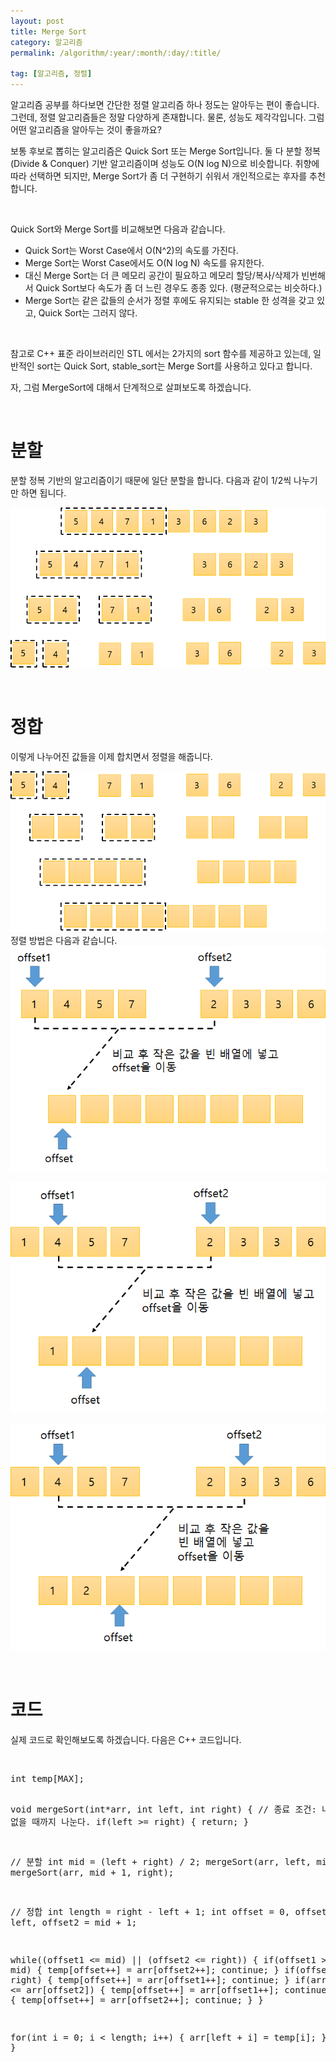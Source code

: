 ```yaml
---
layout: post
title: Merge Sort
category: 알고리즘
permalink: /algorithm/:year/:month/:day/:title/

tag: [알고리즘, 정렬]
---
```


알고리즘 공부를 하다보면 간단한 정렬 알고리즘 하나 정도는 알아두는 편이 좋습니다.
그런데, 정렬 알고리즘들은 정말 다양하게 존재합니다. 물론, 성능도 제각각입니다.
그럼 어떤 알고리즘을 알아두는 것이 좋을까요?

보통 후보로 뽑히는 알고리즘은 Quick Sort 또는 Merge Sort입니다.
둘 다 분할 정복(Divide &amp; Conquer) 기반 알고리즘이며 성능도 O(N log N)으로 비슷합니다.
취향에 따라 선택하면 되지만, Merge Sort가 좀 더 구현하기 쉬워서 개인적으로는 후자를 추천합니다.

<br>

Quick Sort와 Merge Sort를 비교해보면 다음과 같습니다.
<ul>
 	<li>Quick Sort는 Worst Case에서 O(N^2)의 속도를 가진다.</li>
 	<li>Merge Sort는 Worst Case에서도 O(N log N) 속도를 유지한다.</li>
 	<li>대신 Merge Sort는 더 큰 메모리 공간이 필요하고 메모리 할당/복사/삭제가 빈번해서 Quick Sort보다 속도가 좀 더 느린 경우도 종종 있다. (평균적으로는 비슷하다.)</li>
 	<li>Merge Sort는 같은 값들의 순서가 정렬 후에도 유지되는 stable 한 성격을 갖고 있고, Quick Sort는 그러지 않다.</li>
</ul>

<br>

참고로 C++ 표준 라이브러리인 STL 에서는 2가지의 sort 함수를 제공하고 있는데,
일반적인 sort는 Quick Sort, stable_sort는 Merge Sort를 사용하고 있다고 합니다.

자, 그럼 MergeSort에 대해서 단계적으로 살펴보도록 하겠습니다.

<br>

# 분할

분할 정복 기반의 알고리즘이기 때문에 일단 분할을 합니다. 다음과 같이
 1/2씩 나누기만 하면 됩니다.

![image -fullwidth](/assets/2016-03-09-merge-sorting-algorithm/01.png)

<br>

# 정합

이렇게 나누어진 값들을 이제 합치면서 정렬을 해줍니다.

![image -fullwidth](/assets/2016-03-09-merge-sorting-algorithm/02.png)
정렬 방법은 다음과 같습니다.
![image -fullwidth](/assets/2016-03-09-merge-sorting-algorithm/03.png)

![image -fullwidth](/assets/2016-03-09-merge-sorting-algorithm/04.png)

![image -fullwidth](/assets/2016-03-09-merge-sorting-algorithm/05.png)

<br>

# 코드

실제 코드로 확인해보도록 하겠습니다. 다음은 C++ 코드입니다.

<br>
<pre class="prettyprint">int temp[MAX];

void mergeSort(int*arr, int left, int right) {
  // 종료 조건: 나눌 수 없을 때까지 나눈다.
  if(left &gt;= right) {
    return;
  }

  // 분할
  int mid = (left + right) / 2;
  mergeSort(arr, left, mid);
  mergeSort(arr, mid + 1, right);

  // 정합
  int length = right - left + 1;
  int offset = 0, offset1 = left, offset2 = mid + 1;

  while((offset1 &lt;= mid) || (offset2 &lt;= right)) {
    if(offset1 &gt; mid) {
      temp[offset++] = arr[offset2++];
      continue;
    }
    if(offset2 &gt; right) {
      temp[offset++] = arr[offset1++];
      continue;
    }
    if(arr[offset1] &lt;= arr[offset2]) {
      temp[offset++] = arr[offset1++];
      continue;
    } else {
      temp[offset++] = arr[offset2++];
      continue;
    }
  }

  for(int i = 0; i &lt; length; i++) {
    arr[left + i] = temp[i];
  }
}</pre>
